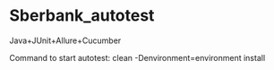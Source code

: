 # Sberbank_autotest
Java+JUnit+Allure+Cucumber

Command to start autotest: clean -Denvironment=environment install
